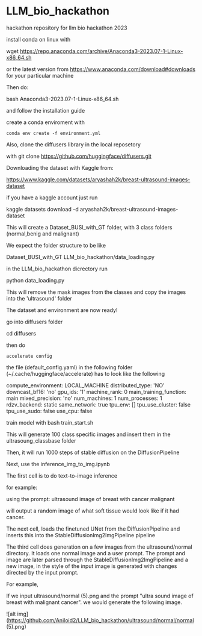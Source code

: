 # LLM_bio_hackathon

hackathon repository for llm bio hackathon 2023

install conda on linux with

wget https://repo.anaconda.com/archive/Anaconda3-2023.07-1-Linux-x86_64.sh

or the latest version from https://www.anaconda.com/download#downloads for your particular machine

Then do:

bash Anaconda3-2023.07-1-Linux-x86_64.sh

and follow the installation guide

create a conda enviroment with

```
conda env create -f environment.yml
```

Also, clone the diffusers library in the local reposetory

with git clone https://github.com/huggingface/diffusers.git

Downloading the dataset with Kaggle from:

https://www.kaggle.com/datasets/aryashah2k/breast-ultrasound-images-dataset

if you have a kaggle account just run

kaggle datasets download -d aryashah2k/breast-ultrasound-images-dataset

This will create a Dataset_BUSI_with_GT folder, with 3 class folders (normal,benig and malignant)

We expect the folder structure to be like

Dataset_BUSI_with_GT
LLM_bio_hackathon/data_loading.py

in the LLM_bio_hackathon dicrectory run

python data_loading.py

This will remove the mask images from the classes and copy the images into the 'ultrasound' folder

The dataset and environment are now ready!

go into diffusers folder

cd diffusers

then do

`accelerate config`

the file (default_config.yaml) in the following folder (~/.cache/huggingface/accelerate) has to look like the following

compute_environment: LOCAL_MACHINE
distributed_type: 'NO'
downcast_bf16: 'no'
gpu_ids: '1'
machine_rank: 0
main_training_function: main
mixed_precision: 'no'
num_machines: 1
num_processes: 1
rdzv_backend: static
same_network: true
tpu_env: []
tpu_use_cluster: false
tpu_use_sudo: false
use_cpu: false

train model with
bash train_start.sh

This will generate 100 class specific images and insert them in the ultrasoung_classbase folder

Then, it will run 1000 steps of stable diffusion on the DiffusionPipeline

Next, use the inference_img_to_img.ipynb

The first cell is to do text-to-image inference

for example:

using the prompt: ultrasound image of breast with cancer malignant

will output a random image of what soft tissue would look like if it had cancer.

The next cell, loads the finetuned UNet from the DiffusionPipeline and inserts this into the StableDiffusionImg2ImgPipeline pipeline

The third cell does generation on a few images from the ultrasound/normal directory. It loads one normal image and a user prompt. The prompt and image are later parsed through the StableDiffusionImg2ImgPipeline and a new image, in the style of the input image is generated with changes directed by the input prompt.

For example,

If we input ultrasound/normal (5).png and the prompt "ultra sound image of breast with malignant cancer". we would generate the following image.

![alt img](https://github.com/Aniloid2/LLM_bio_hackathon/ultrasound/normal/normal (5).png)
